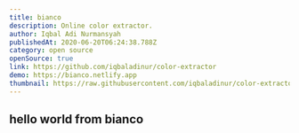 ```yaml
---
title: bianco
description: Online color extractor.
author: Iqbal Adi Nurmansyah
publishedAt: 2020-06-20T06:24:38.788Z
category: open source
openSource: true
link: https://github.com/iqbaladinur/color-extractor
demo: https://bianco.netlify.app
thumbnail: https://raw.githubusercontent.com/iqbaladinur/color-extractor/master/screen_capture/ss.png
---
```


## hello world from bianco